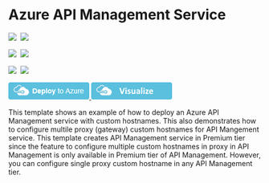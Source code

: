 # Azure API Management Service

<IMG SRC="https://azbotstorage.blob.core.windows.net/badges/201-api-management-create-with-hostname/PublicLastTestDate.svg" />&nbsp;
<IMG SRC="https://azbotstorage.blob.core.windows.net/badges/201-api-management-create-with-hostname/PublicDeployment.svg" />&nbsp;

<IMG SRC="https://azbotstorage.blob.core.windows.net/badges/201-api-management-create-with-hostname/FairfaxLastTestDate.svg" />&nbsp;
<IMG SRC="https://azbotstorage.blob.core.windows.net/badges/201-api-management-create-with-hostname/FairfaxDeployment.svg" />&nbsp;

<IMG SRC="https://azbotstorage.blob.core.windows.net/badges/201-api-management-create-with-hostname/BestPracticeResult.svg" />&nbsp;
<IMG SRC="https://azbotstorage.blob.core.windows.net/badges/201-api-management-create-with-hostname/CredScanResult.svg" />&nbsp;

<a href="https://portal.azure.com/#create/Microsoft.Template/uri/https%3A%2F%2Fraw.githubusercontent.com%2Fazure%2Fazure-quickstart-templates%2Fmaster%2F201-api-management-create-with-hostname%2Fazuredeploy.json" target="_blank">
    <img src="https://raw.githubusercontent.com/Azure/azure-quickstart-templates/master/1-CONTRIBUTION-GUIDE/images/deploytoazure.png"/>
</a>
<a href="http://armviz.io/#/?load=https%3A%2F%2Fraw.githubusercontent.com%2FAzure%2Fazure-quickstart-templates%2Fmaster%2F201-api-management-create-with-hostname%2Fazuredeploy.json" target="_blank">
    <img src="https://raw.githubusercontent.com/Azure/azure-quickstart-templates/master/1-CONTRIBUTION-GUIDE/images/visualizebutton.png"/>
</a>

This template shows an example of how to deploy an Azure API Management service with custom hostnames.  This also demonstrates how to configure multile proxy (gateway) custom hostnames for API Mangement service.  This template creates API Management service in Premium tier since the feature to configure multiple custom hostnames in proxy in API Management is only available in Premium tier of API Management.  However, you can configure single proxy custom hostname in any API Management tier.
